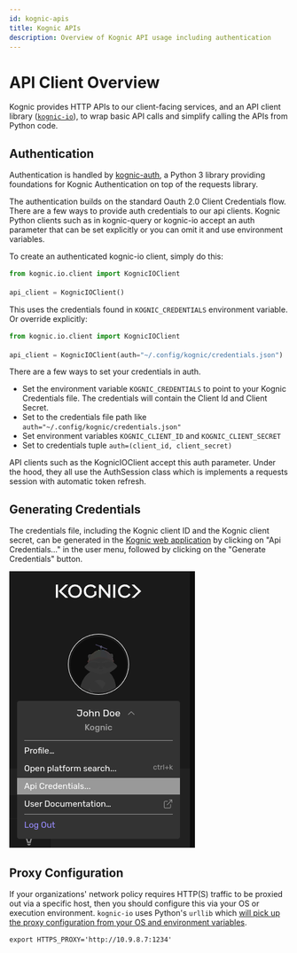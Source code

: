 ```yaml
---
id: kognic-apis
title: Kognic APIs
description: Overview of Kognic API usage including authentication
---
```


# API Client Overview

Kognic provides HTTP APIs to our client-facing services, and an API client library ([`kognic-io`](https://pypi.org/project/kognic-io/)), to wrap basic API calls and simplify calling the APIs from Python code.

## Authentication
Authentication is handled by [kognic-auth](https://pypi.org/project/kognic-auth/), a Python 3 library providing foundations for Kognic Authentication on top of the requests library.

The authentication builds on the standard Oauth 2.0 Client Credentials flow. There are a few ways to provide auth credentials to our api clients. Kognic Python clients such as in  kognic-query or kognic-io accept an auth parameter that can be set explicitly or you can omit it and use environment variables.

To create an authenticated kognic-io client, simply do this:

```python
from kognic.io.client import KognicIOClient

api_client = KognicIOClient()
```
This uses the credentials found in `KOGNIC_CREDENTIALS` environment variable. Or override explicitly:

```python
from kognic.io.client import KognicIOClient

api_client = KognicIOClient(auth="~/.config/kognic/credentials.json")
```

There are a few ways to set your credentials in auth.

- Set the environment variable `KOGNIC_CREDENTIALS` to point to your Kognic Credentials file. The credentials will contain the Client Id and Client Secret.
- Set to the credentials file path like `auth="~/.config/kognic/credentials.json"`
- Set environment variables `KOGNIC_CLIENT_ID` and `KOGNIC_CLIENT_SECRET`
- Set to credentials tuple `auth=(client_id, client_secret)`

API clients such as the KognicIOClient accept this auth parameter.
Under the hood, they all use the AuthSession class which is implements a requests session with automatic token refresh.

## Generating Credentials

The credentials file, including the Kognic client ID and the Kognic client secret, can be generated in the [Kognic web application](https://app.kognic.com) by clicking on "Api Credentials..." in the user menu, followed by clicking on the "Generate Credentials" button.

![Generate API credentials app screenshot](../static/img/generate-api-credentials.png)


## Proxy Configuration

If your organizations' network policy requires HTTP(S) traffic to be proxied out via a specific host, then you should configure this via your OS or execution environment. `kognic-io` uses Python's `urllib` which [will pick up the proxy configuration from your OS and environment variables](https://docs.python.org/3/library/urllib.request.html#urllib.request.getproxies).

```
export HTTPS_PROXY='http://10.9.8.7:1234'
```
